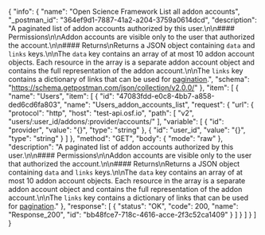 {
  "info": {
    "name": "Open Science Framework List all addon accounts",
    "_postman_id": "364ef9d1-7887-41a2-a204-3759a0614dcd",
    "description": "A paginated list of addon accounts authorized by this user.\n\n#### Permissions\n\nAddon accounts are visible only to the user that authorized the account.\n\n#### Returns\nReturns a JSON object containing `data` and `links` keys.\n\nThe `data` key contains an array of at most 10 addon account objects. Each resource in the array is a separate  addon account object and contains the full representation of the addon account.\n\nThe `links` key contains a dictionary of links that can be used for [pagination](#Introduction_pagination).",
    "schema": "https://schema.getpostman.com/json/collection/v2.0.0/"
  },
  "item": [
    {
      "name": "Users",
      "item": [
        {
          "id": "47083fdd-e0c8-4bb7-a858-ded6cd6fa803",
          "name": "Users_addon_accounts_list",
          "request": {
            "url": {
              "protocol": "http",
              "host": "test-api.osf.io",
              "path": [
                "v2",
                "users/:user_id/addons/:provider/accounts/"
              ],
              "variable": [
                {
                  "id": "provider",
                  "value": "{}",
                  "type": "string"
                },
                {
                  "id": "user_id",
                  "value": "{}",
                  "type": "string"
                }
              ]
            },
            "method": "GET",
            "body": {
              "mode": "raw"
            },
            "description": "A paginated list of addon accounts authorized by this user.\n\n#### Permissions\n\nAddon accounts are visible only to the user that authorized the account.\n\n#### Returns\nReturns a JSON object containing `data` and `links` keys.\n\nThe `data` key contains an array of at most 10 addon account objects. Each resource in the array is a separate  addon account object and contains the full representation of the addon account.\n\nThe `links` key contains a dictionary of links that can be used for [pagination](#Introduction_pagination)."
          },
          "response": [
            {
              "status": "OK",
              "code": 200,
              "name": "Response_200",
              "id": "bb48fce7-718c-4616-acce-2f3c52ca1409"
            }
          ]
        }
      ]
    }
  ]
}
